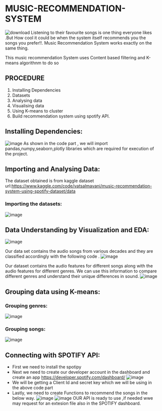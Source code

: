 # MUSIC-RECOMMENDATION-SYSTEM
![download](https://user-images.githubusercontent.com/106464481/170862900-f94ea208-243a-468a-809f-8345ab460295.jpg)
Listening to their favourite songs is one thing everyone likes .But How cool it could be  when the system itself recommends you the songs you prefer!!.
Music Recommendation System works exactly on the same thing.

This music recommendation System uses Content based filtering and K-means algorithnm to do so

## PROCEDURE 
1.  Installing Dependencies
2.  Datasets
3.  Analysing data
4.  Visualising data
5.  Using K-means to cluster
6.  Build recommendation system using spotify API.

## Installing Dependencies:
![image](https://user-images.githubusercontent.com/106464481/170863142-9e3088a7-e388-434c-8f64-9e07e3bde569.png)
As shown in the code part , we will import pandas,numpy,seaborn,plotly libraries which are required for execution of the project.

## Importing and Analysing Data:
The dataset obtained is from kaggle 
dataset url:https://www.kaggle.com/code/vatsalmavani/music-recommendation-system-using-spotify-dataset/data
### Importing the datasets:
![image](https://user-images.githubusercontent.com/106464481/170868351-7cf9616c-a173-4dab-92c4-32d3d64c08e3.png)

## Data Understanding by Visualization and EDA:
![image](https://user-images.githubusercontent.com/106464481/170879482-8fe0d99d-6b63-48ec-8b29-c169429621f7.png)


Our data set contains the audio songs  from various decades and they are classified accordingly with the following code .
![image](https://user-images.githubusercontent.com/106464481/170879607-218d1456-aaf3-4fe6-b6e4-7cff4bc5a69a.png)

Our dataset contains the audio features for different songs along with the audio features for different genres. We can use this information to compare different genres and understand their unique differences in sound.
![image](https://user-images.githubusercontent.com/106464481/170879631-cf5e17bc-a1d7-4b1a-9c38-b969e536d31b.png)

## Grouping data using K-means:
### Grouping genres:
![image](https://user-images.githubusercontent.com/106464481/170879687-49c7c4e3-c692-4e5c-9dda-a3a2127e96d1.png)
### Grouping songs:
![image](https://user-images.githubusercontent.com/106464481/170879712-384ca901-37fb-4fcc-a1c0-ebf1e5b84860.png)

## Connecting with SPOTIFY API:
- First we need to install the spotipy 
- Next we need to create our developer account in the dashboard and create an app https://developer.spotify.com/dashboard/
![image](https://user-images.githubusercontent.com/106464481/170879859-1863e175-6ca6-4865-bfbd-69d77537fcd9.png)
- We will be getting a Client Id and secret key which we will be using in the above code part 
- Lastly, we need to create Functions to recommend the songs in the below way.
![image](https://user-images.githubusercontent.com/106464481/170879942-bffb3ed9-f572-4926-a6fd-6c81c61cb00e.png)
![image](https://user-images.githubusercontent.com/106464481/170879974-43b73428-ae1f-4ca9-b80b-2a36fdcdc4f4.png)
OUR API is ready to use ,if needed wwe may request for an extesion file also in the SPOTIFY dashboard.



